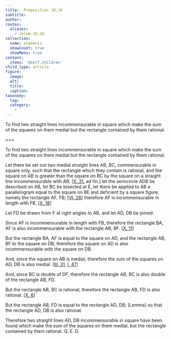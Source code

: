 ```yaml
---
title:  Proposition 10.34
subtitle: 
author:
routes:
  aliases:
    - /elem.10.34
collection:
  name: elements
  showCount: true
  showMenu: true
content:
  items: '@self.children'
child_type: article
figure:
  image:
  alt:
  title:
  caption:
taxonomy:
  tag:
  category:
    - 
---
```


<p>
       <hi rend="ital">To find two straight lines incommensurable in square which make the sum of the squares on them medial but the rectangle contained by them rational.</hi>
      </p>

===

<p>
       <span class="ital">To find two straight lines incommensurable in square which make the sum of the squares on them medial but the rectangle contained by them rational.</span>
      </p>

<p>Let there be set out two medial straight lines <span class="ital">AB</span>, <span class="ital">BC</span>, commensurable in square only, such that the rectangle which they contain is rational, and the square on <span class="ital">AB</span> is greater than the square on <span class="ital">BC</span> by the square on a straight line incommensurable with <span class="ital">AB</span>; [<a href="/elem.10.31">X. 31</a>, <span class="ital">ad fin</span>.]  let the semicircle <span class="ital">ADB</span> be described on <span class="ital">AB</span>, let <span class="ital">BC</span> be bisected at <span class="ital">E</span>, let there be applied to <span class="ital">AB</span> a parallelogram equal to the square on <span class="ital">BE</span> and deficient by a square figure, namely the rectangle <span class="ital">AF</span>, <span class="ital">FB</span>; [<a href="/elem.6.28">VI. 28</a>] therefore <span class="ital">AF</span> is incommensurable in length with <span class="ital">FB</span>. [<a href="/elem.10.18">X. 18</a>] </p>

<p>Let <span class="ital">FD</span> be drawn from <span class="ital">F</span> at right angles to <span class="ital">AB</span>, and let <span class="ital">AD</span>, <span class="ital">DB</span> be joined. <pb n="79"/></p>

<p>Since <span class="ital">AF</span> is incommensurable in length with <span class="ital">FB</span>, therefore the rectangle <span class="ital">BA</span>, <span class="ital">AF</span> is also incommensurable with the rectangle <span class="ital">AB</span>, <span class="ital">BF</span>. [<a href="/elem.10.11">X. 11</a>] </p>

<p>But the rectangle <span class="ital">BA</span>, <span class="ital">AF</span> is equal to the square on <span class="ital">AD</span>, and the rectangle <span class="ital">AB</span>, <span class="ital">BF</span> to the square on <span class="ital">DB</span>; therefore the square on <span class="ital">AD</span> is also incommensurable with the square on <span class="ital">DB</span>. </p>

<p>And, since the square on <span class="ital">AB</span> is medial, therefore the sum of the squares on <span class="ital">AD</span>, <span class="ital">DB</span> is also medial. [<a href="/elem.3.31">III. 31</a>, <a href="/elem.1.47">I. 47</a>] </p>

<p>And, since <span class="ital">BC</span> is double of <span class="ital">DF</span>, therefore the rectangle <span class="ital">AB</span>, <span class="ital">BC</span> is also double of the rectangle <span class="ital">AB</span>, <span class="ital">FD</span>. </p>

<p>But the rectangle <span class="ital">AB</span>, <span class="ital">BC</span> is rational; therefore the rectangle <span class="ital">AB</span>, <span class="ital">FD</span> is also rational. [<a href="/elem.10.6">X. 6</a>] </p>

<p>But the rectangle <span class="ital">AB</span>, <span class="ital">FD</span> is equal to the rectangle <span class="ital">AD</span>, <span class="ital">DB</span>; [Lemma] so that the rectangle <span class="ital">AD</span>, <span class="ital">DB</span> is also rational. </p>

<p>Therefore two straight lines <span class="ital">AD</span>, <span class="ital">DB</span> incommensurable in square have been found which make the sum of the squares on them medial, but the rectangle contained by them rational. Q. E. D.</p>
